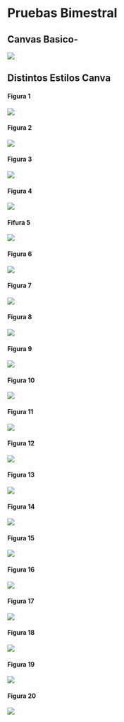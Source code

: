 
# Pruebas Bimestral

## Canvas Basico-

![](img/Captura%20de%20pantalla%20de%202022-06-14%2008-00-28.png)

## Distintos Estilos Canva

#### Figura 1

![](img/Captura%20de%20pantalla%20de%202022-06-14%2008-25-11.png)

#### Figura 2
![](img/Captura%20de%20pantalla%20de%202022-06-14%2009-06-12.png)

#### Figura 3
![](img/Captura%20de%20pantalla%20de%202022-06-14%2009-11-26.png)

#### Figura 4
![](img/Captura%20de%20pantalla%20de%202022-06-14%2009-18-40.png)

#### Fifura 5
![](img/Captura%20de%20pantalla%20de%202022-06-14%2009-47-05.png)

#### Figura 6
![](img/Captura%20de%20pantalla%20de%202022-06-14%2010-09-06.png)

#### Figura 7
![](img/Captura%20de%20pantalla%20de%202022-06-14%2010-14-36.png)

#### Figura 8
![](img/Captura%20de%20pantalla%20de%202022-06-14%2010-20-21.png)

#### Figura 9
![](img/Screenshot_1.png)

#### Figura 10
![](img/Screenshot_2.png)

#### Figura 11
![](img/Screenshot_3.png)

#### Figura 12
![](img/Screenshot_4.png)

#### Figura 13
![](img/Screenshot_5.png)

#### Figura 14
![](img/Screenshot_6.png)

#### Figura 15
![](img/Screenshot_7.png)

#### Figura 16
![](img/Screenshot_8.png)

#### Figura 17
![](img/Screenshot_9.png)
#### Figura 18
![](img/Screenshot_10.png)
#### Figura 19
![](img/Screenshot_11.png)
#### Figura 20
![](img/Screenshot_12.png)
